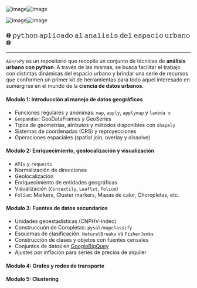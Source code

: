 ![image](https://user-images.githubusercontent.com/44501803/127709395-3b5a8649-cae6-4e78-b3d6-0097826bb302.png)![image](https://user-images.githubusercontent.com/44501803/127709433-c75615c3-fc0f-4641-b563-f6fc32bfa422.png)

![image](https://user-images.githubusercontent.com/44501803/127249693-217ac1bb-7cda-4978-8d78-45afd7fa6d5e.png)![image](https://user-images.githubusercontent.com/44501803/127577117-1e505edc-27b1-49ad-b5f0-7cf2405b663e.png)

### :globe_with_meridians: 𝚙𝚢𝚝𝚑𝚘𝚗 𝚊𝚙𝚕𝚒𝚌𝚊𝚍𝚘 𝚊𝚕 𝚊𝚗𝚊𝚕𝚒𝚜𝚒𝚜 𝚍𝚎𝚕 𝚎𝚜𝚙𝚊𝚌𝚒𝚘 𝚞𝚛𝚋𝚊𝚗𝚘 :globe_with_meridians:
--------------------------------------------------------------------------------------------

`AU</>Py` es un repositorio que recopila un conjunto de técnicas de **análisis urbano con python**. A través de las mismas, se busca facilitar el trabajo con  distintas dinámicas del espacio urbano y brindar una serie de recursos que conformen un primer kit de herramientas para todo aquel interesado en sumergirse en el mundo de la **ciencia de datos urbanos**. 

#### Modulo 1: Introducción al manejo de datos geográficos

* Funciones regulares y anónimas: `map`, `apply`, `applymap` y `lambda x`
* `Geopandas`: GeoDataFrames y GeoSeries
* Tipos de geometrías, atributos y métodos disponibles con `shapely` 
* Sistemas de coordenadas (CRS) y reproyecciones
* Operaciones espaciales (spatial join, overlay y dissolve)

#### Modulo 2: Enriquecimiento, geolocalización y visualización

* `APIs` y `requests`
* Normalización de direcciones
* Geolocalización
* Enriquecimiento de entidades geográficas
* Visualización (`Contextily`, `Leaflet`, `Folium`)
* `Folium`: Markers, Cluster markers, Mapas de calor, Choropletas, etc.

#### Modulo 3: Fuentes de datos secundarios

* Unidades geoestadísticas (CNPHV-Indec)
* Construccuón de Coropletas: `pysal/mapclassify`
* Esquemas de clasificación: `NaturalBreaks` vs `FisherJenks`
* Construcción de clases y objetos con fuentes censales
* Conjuntos de datos en [GoogleBigQuey](https://drive.google.com/file/d/1IyXAvy_ndGl-LsXvP2wNSalg02EMoCfH/view?usp=sharing) 
* Ajustes por inflación para series de precios de alquiler

#### Modulo 4: Grafos y redes de transporte

#### Modulo 5: Clustering
